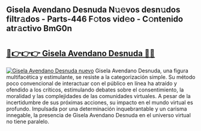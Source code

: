 ## Gisela Avendano Desnuda N𝚞𝚎vos desn𝚞dos filtr𝚊dos - Parts-446 F𝚘tos vid𝚎o - C𝚘ntenido atr𝚊ctivo BmG0n

# <h2><a href="http://mbatmwe.tromn.icu/?c=Gisela+Avendano+Desnuda">🔗👉👉👉 Gisela Avendano Desnuda 🔗🔗</a></h2>

[![Gisela Avendano Desnuda nuevo](https://i.imgur.com/pEAQMta.gif)](http://mbatmwe.tromn.icu/?c=Gisela+Avendano+Desnuda)
Gisela Avendano Desnuda, una figura multifacética y estimulante, se resiste a la categorización simple. Su método poco convencional de interactuar con el público en línea ha atraído y ofendido a los críticos, estimulando debates sobre el consentimiento, la moralidad y las complejidades de las comunidades virtuales. A pesar de la incertidumbre de sus próximas acciones, su impacto en el mundo virtual es profundo. Impulsada por una determinación inquebrantable y un carisma innegable, la presencia de Gisela Avendano Desnuda en el universo virtual no tiene paralelo.
